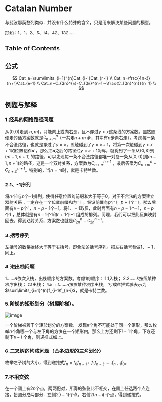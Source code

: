 # Catalan Number

与斐波那契数列类似，并没有什么特殊的含义，只是用来解决某些问题的模型。

形如：$1、1、2、5、14、42、132……$

## Table of Contents

## 公式

$$
Cat_n=\sum\limits_{i=1}^{n}Cat_{i-1}Cat_{n-i} \\
Cat_n=\frac{4n-2}{n+1}Cat_{n-1} \\
Cat_n=C_{2n}^{n}-C_{2n}^{n-1}=\frac{C_{2n}^{n}}{n+1} \\
$$

## 例题与解释

### 1.经典的网格路径问题

从$(0, 0)$走到$(n, m)$，只能向上或向右走，且不穿过$y=x$这条线的方案数。显然随便走的话方案数就是$C_{n+m}^{n}$（一共走$n+m$
步，其中有$n$步向右走）。考虑每一条不合法路径，也就是穿过了$y=x$，即触碰到了$y=x+1$，将第一次触碰到$y=x+1$的位置记作$d$
，那么把$d$之后的路径沿$y=x+1$对称，就得到了一条从$(0,0)$到$(m-1,n+1)$
的路径。可以发现每一条不合法路径都唯一对应一条从$(0,0)$到$(m-1,n+1)$的路径，这是一个双射关系，方案数为$C_{n+m}^{n+1}$
，最后答案为$C_{n+m}^{n}-C_{n+m}^{n+1}$。特别的，当$n=m$时，就是卡特兰数。

### 2.1、-1序列

将$n$个$1$与$n$个$-1$排列，使得任意位置的前缀和大于等于$0$。对于不合法的方案建立双射关系：一定存在一个位置前缀和为$-1$
，假设前面有$p$个$1$，$p+1$个$-1$，那么后面有$n-p$个$1$，$n-p-1$个$-1$，将$1、-1$取反，此时后面有$n-p-1$个$-1$，$n-p$个$1$
，总体就是有$n-1$个$1$和$n+1$个$-1$
组成的排列。同理，我们可以把此反向映射回去，得到双射关系。方案数也就是$C_{2n}^{n}-C_{2n}^{n-1}$。

### 3.括号序列

左括号的数量始终大于等于右括号，即合法的括号序列。把左右括号看做$1、-1$，同上。

### 4.进出栈问题

$1……N$依次入栈，出栈顺序的方案数。考虑$1$的顺序：
1.$1$入栈；
2.$2……k$按照某种次序出栈；
3.$1$出栈；
4.$k+1……n$按照某种次序出栈。
写成递推式就表示为$\sum\limits_{i=1}^{n}f_{i-1}f_{n-i}$，就是卡特兰数。

### 5.阶梯的矩形划分（树屋阶梯）。

![image](https://img2022.cnblogs.com/blog/2694474/202210/2694474-20221010211951177-90124982.png)

一个阶梯被若干个矩形划分的方案数。
发现$n$个角不可能处于同一个矩形，那么枚举$n$个角哪一个与左下角的方块在一个矩形内，那么上方还剩下$i-1$个角，下方还剩下$n-i$
个角，则递推式如上。

### 6.二叉树的构成问题（凸多边形的三角划分）

枚举左子树的大小，得到递推式$f_n=f_0f_{n-1}+f_1f_{n-2}……f_{n-1}f_0$。

### 7.不相交弦

在一个圆上有$2n$个点，两两配对，所得的弦彼此不相交，在圆上任选两个点连接，把圆分成两部分，左侧$2(i-1)$个点，右侧$2(n-i)$
个点，得到递推式。
